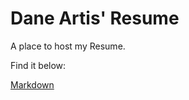 # Dane Artis' Resume

A place to host my Resume.

Find it below:

[Markdown](https://dartis4.github.io/resume/)

